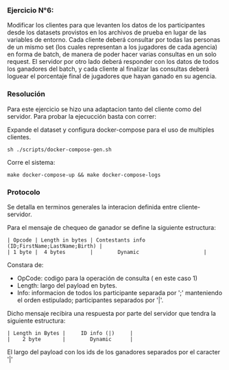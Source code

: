 ### Ejercicio N°6:

Modificar los clientes para que levanten los datos de los participantes desde los datasets provistos en los archivos de prueba en lugar de las variables de entorno. Cada cliente deberá consultar por todas las personas de un mismo set (los cuales representan a los jugadores de cada agencia) en forma de batch, de manera de poder hacer varias consultas en un solo request. El servidor por otro lado deberá responder con los datos de todos los ganadores del batch, y cada cliente al finalizar las consultas deberá loguear el porcentaje final de jugadores que hayan ganado en su agencia.

### Resolución

Para este ejercicio se hizo una adaptacion tanto del cliente como del servidor. Para probar la ejecucción basta con correr:

Expande el dataset y configura docker-compose para el uso de multiples clientes.

```
sh ./scripts/docker-compose-gen.sh
```

Corre el sistema:

```
make docker-compose-up && make docker-compose-logs
```

### Protocolo

Se detalla en terminos generales la interacion definida entre cliente-servidor.

Para el mensaje de chequeo de ganador se define la siguiente estructura:

```
| Opcode | Length in bytes | Contestants info (ID;FirstName;LastName;Birth)	|
| 1 byte | 	4 bytes 	   |		Dynamic						|
```

Constara de:

- OpCode: codigo para la operación de consulta ( en este caso 1)
- Length: largo del payload en bytes.
- Info: informacion de todos los participante separada por ';' manteniendo el orden estipulado; participantes separados por '|'.

Dicho mensaje recibira una respuesta por parte del servidor que tendra la siguiente estructura:

```
| Length in Bytes |     ID info (|)     |
|    2 byte       |        Dynamic      |
```

El largo del payload con los ids de los ganadores separados por el caracter '|'

